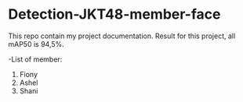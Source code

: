 # Detection-JKT48-member-face

This repo contain my project documentation. Result for this project, all mAP50 is 94,5%.

-List of member:
1. Fiony
2. Ashel
3. Shani
